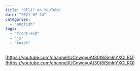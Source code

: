 ```yaml
---
title: 'Olli" on YouTube'
date: "2021-07-24"
categories:
  - "english"
tags:
  - "front-end"
  - "js"
  - "react"
---
```


[https://youtube.com/channel/UCnwgvuAt30t8iSmlnYXCLRQ](https://youtube.com/channel/UCnwgvuAt30t8iSmlnYXCLRQ)
